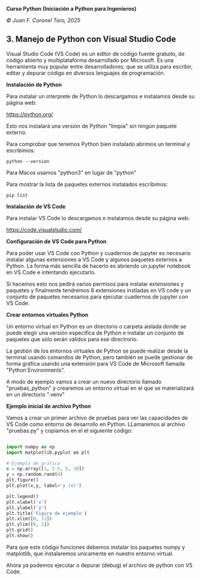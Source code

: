 __Curso Python (Iniciación a Python para Ingenieros)__

_© Juan F. Coronel Toro, 2025_

## 3. Manejo de Python con Visual Studio Code

Visual Studio Code (VS Code) es un editor de código fuente gratuito, de código abierto y multiplataforma desarrollado por Microsoft. Es una herramienta muy popular entre desarrolladores, que se utiliza para escribir, editar y depurar código en diversos lenguajes de programación. 

__Instalación de Python__

Para instalar un interprete de Python lo descargamos e instalamos desde su página web:

https://python.org/

Esto nos instalará una versión de Python "limpia" sin ningún paquete externo.

Para comprobar que tenemos Python bien instalado abrimos un terminal y escribimos:

```
python --version
```

Para Macos usamos "python3" en lugar de "python"

Para mostrar la lista de paquetes externos instalados escribimos:
````
pip list
````

__Instalación de VS Code__

Para instalar VS Code lo descargamos e instalamos desde su página web:

https://code.visualstudio.com/


__Configuración de VS Code para Python__

Para poder usar VS Code con Python y cuadernos de jupyter es necesario instalar algunas extensiones a VS Code y algunos paquetes externos a Python. La forma más sencilla de hacerlo es abriendo un jupyter notebook en VS Code e intentando ejecutarlo.

Si hacemos esto nos pedirá varios permisos para instalar extensiones y paquetes y finalmente tendremos 8 extensiones instladas en VS code y un conjunto de paquetes necesarios para ejecutar cuadernos de jupyter con VS Code.

__Crear entornos virtuales Python__

Un entorno virtual en Python es un directorio o carpeta aislada donde se puede elegir una versión específica de Python e instalar un conjunto de paquetes que sólo serán válidos para ese directrorio.

La gestión de los entornos virtuales de Python se puede realizar desde la terminal usando comandos de Python, pero también se puede gestionar de forma gráfica usando una extensión para VS Code de Microsoft llamada "Python Environments".

A modo de ejemplo vamos a crear un nuevo directorio llamado "pruebas_python" y crearemos un entorno virtual en el que se materializará en un directorio ".venv"

__Ejemplo inicial de archivo Python__

Vamos a crear un primer archivo de pruebas para ver las capacidades de VS Code como entorno de desarrollo en Python. LLamaremos al archivo "pruebas.py" y copiamos en el el siguiente código:

```python

import numpy as np
import matplotlib.pyplot as plt

# Ejemplo de gráfica
x = np.array([1, 2.5, 5, 10])
y = np.random.rand(4)
plt.figure()
plt.plot(x,y, label='y (x)')

plt.legend()
plt.xlabel('x')
plt.ylabel('y')
plt.title('Figura de ejemplo')
plt.xlim([0, 11])
plt.ylim([0, 1])
plt.grid()
plt.show()

```

Para que este código funciones debemos instalar los paquetes numpy y matplotlib, que instalaremos unicamente en nuestro entorno virtual.

Ahora ya podemos ejecutar o depurar (debug) el archivo de python con VS Code.



